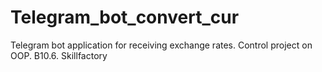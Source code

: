 # Telegram_bot_convert_cur
Telegram bot application for receiving exchange rates. Control  project on OOP.  B10.6. Skillfactory
